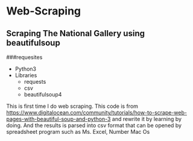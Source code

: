 # Web-Scraping

## Scraping The National Gallery using beautifulsoup

###requesites
* Python3
* Libraries
  * requests
  * csv
  * beautifulsoup4
  

This is first time I do web scraping. This code is from https://www.digitalocean.com/community/tutorials/how-to-scrape-web-pages-with-beautiful-soup-and-python-3 and rewrite it by learning by doing. And the results is parsed into csv format that can be opened by spreadsheet program such as Ms. Excel, Number Mac Os

